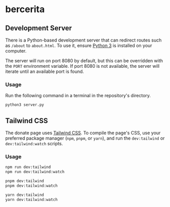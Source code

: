 # bercerita

## Development Server

There is a Python-based development server that can redirect routes such as `/about`
to `about.html`. To use it, ensure [Python 3](https://www.python.org/) is installed
on your computer.

The server will run on port 8080 by default, but this can be overridden with the
`PORT` environment variable. If port 8080 is not available, the server will iterate
until an available port is found.

### Usage

Run the following command in a terminal in the repository's directory.

```bash
python3 server.py
```

## Tailwind CSS

The donate page uses [Tailwind CSS](https://tailwindcss.com). To compile the page's
CSS, use your preferred package manager (`npm`, `pnpm`, or `yarn`), and run the
`dev:tailwind` or `dev:tailwind:watch` scripts.

### Usage

```bash
npm run dev:tailwind
npm run dev:tailwind:watch
```

```bash
pnpm dev:tailwind
pnpm dev:tailwind:watch
```

```bash
yarn dev:tailwind
yarn dev:tailwind:watch
```
